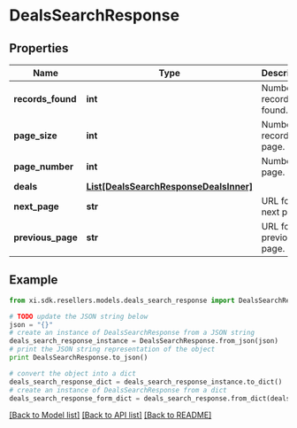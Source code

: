 # DealsSearchResponse


## Properties

Name | Type | Description | Notes
------------ | ------------- | ------------- | -------------
**records_found** | **int** | Number of records found. | [optional] 
**page_size** | **int** | Number of records in a page. | [optional] 
**page_number** | **int** | Number of page. | [optional] 
**deals** | [**List[DealsSearchResponseDealsInner]**](DealsSearchResponseDealsInner.md) |  | [optional] 
**next_page** | **str** | URL for the next page. | [optional] 
**previous_page** | **str** | URL for the previous page. | [optional] 

## Example

```python
from xi.sdk.resellers.models.deals_search_response import DealsSearchResponse

# TODO update the JSON string below
json = "{}"
# create an instance of DealsSearchResponse from a JSON string
deals_search_response_instance = DealsSearchResponse.from_json(json)
# print the JSON string representation of the object
print DealsSearchResponse.to_json()

# convert the object into a dict
deals_search_response_dict = deals_search_response_instance.to_dict()
# create an instance of DealsSearchResponse from a dict
deals_search_response_form_dict = deals_search_response.from_dict(deals_search_response_dict)
```
[[Back to Model list]](../README.md#documentation-for-models) [[Back to API list]](../README.md#documentation-for-api-endpoints) [[Back to README]](../README.md)


